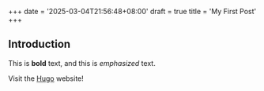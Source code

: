 +++
date = '2025-03-04T21:56:48+08:00'
draft = true
title = 'My First Post'
+++
## Introduction

This is **bold** text, and this is *emphasized* text.

Visit the [Hugo](https://gohugo.com.cn) website!
